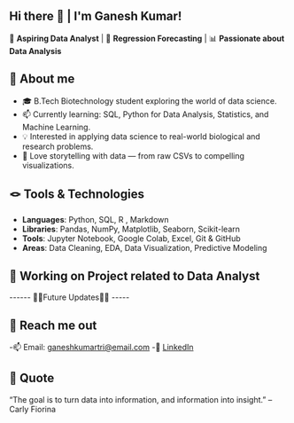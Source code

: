 ## Hi there 👋 | I'm Ganesh Kumar!
🎯 **Aspiring Data Analyst** | 💬 **Regression Forecasting** | 📊 **Passionate about Data Analysis**

## 🌱 About me

- 🎓 B.Tech Biotechnology student exploring the world of data science.
- 📫 Currently learning: SQL, Python for Data Analysis, Statistics, and Machine Learning.
- 💡 Interested in applying data science to real-world biological and research problems.
- 📌 Love storytelling with data — from raw CSVs to compelling visualizations.
  
## 🪢 Tools & Technologies

- **Languages**: Python, SQL, R , Markdown
- **Libraries**: Pandas, NumPy, Matplotlib, Seaborn, Scikit-learn
- **Tools**: Jupyter Notebook, Google Colab, Excel, Git & GitHub
- **Areas**: Data Cleaning, EDA, Data Visualization, Predictive Modeling

## 📄 Working on Project related to Data Analyst


------          🔻🔻Future Updates🔻🔻          -----


## 🫱 Reach me out

-📫 Email: ganeshkumartri@email.com
-💼 [LinkedIn](https://www.linkedin.com/in/ganesh-kumar-v-31416a354?lipi=urn%3Ali%3Apage%3Ad_flagship3_profile_view_base_contact_details%3Bsd3DLQ3NTieJdWEP3v40sA%3D%3D)


## 📩 Quote

“The goal is to turn data into information, and information into insight.” – Carly Fiorina

